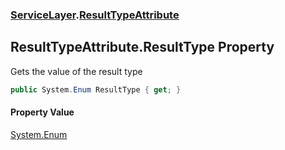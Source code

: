 ### [ServiceLayer](ServiceLayer.md 'ServiceLayer').[ResultTypeAttribute](ServiceLayer_ResultTypeAttribute.md 'ServiceLayer.ResultTypeAttribute')
## ResultTypeAttribute.ResultType Property
Gets the value of the result type  
```csharp
public System.Enum ResultType { get; }
```
#### Property Value
[System.Enum](https://docs.microsoft.com/en-us/dotnet/api/System.Enum 'System.Enum')
